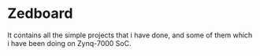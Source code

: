 # Zedboard
It contains all the simple projects that i have done, and some of them which i have been doing on Zynq-7000 SoC.
